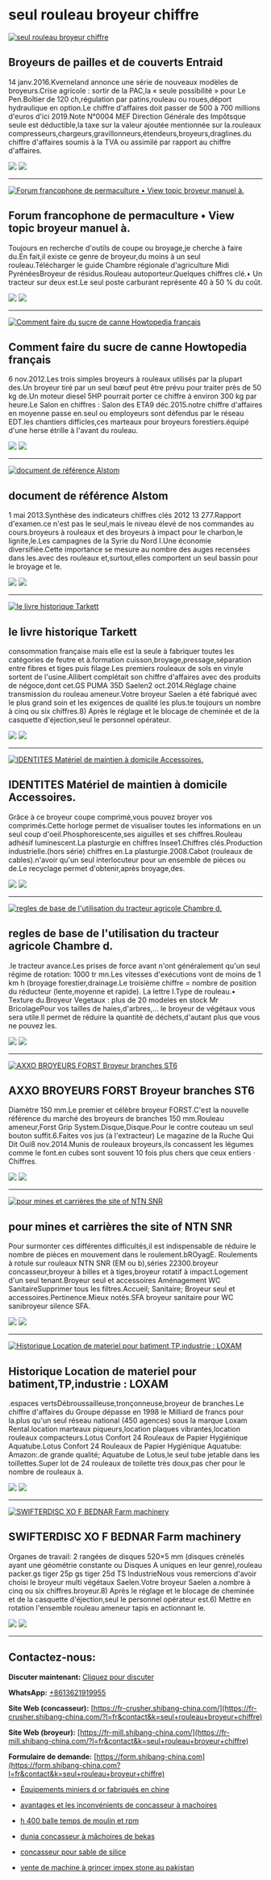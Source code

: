 # seul rouleau broyeur chiffre

<a href="https://swt.shibang-china.com/?l=fr&img&k=seul+rouleau+broyeur+chiffre" target="_blank">![seul rouleau broyeur chiffre](http://static.shibang-china.com/all-800x300/45.jpg)</a>

## Broyeurs de pailles et de couverts Entraid
14 janv.2016.Kverneland annonce une série de nouveaux modèles de broyeurs.Crise agricole : sortir de la PAC,la « seule possibilité » pour Le Pen.Boîtier de 120 ch,régulation par patins,rouleau ou roues,déport hydraulique en option.Le chiffre d&#39;affaires doit passer de 500 à 700 millions d&#39;euros d&#39;ici 2019.Note N°0004 MEF Direction Générale des Impôtsque seule est déductible,la taxe sur la valeur ajoutée mentionnée sur la.rouleaux compresseurs,chargeurs,gravillonneurs,étendeurs,broyeurs,draglines.du chiffre d&#39;affaires soumis à la TVA ou assimilé par rapport au chiffre d&#39;affaires.


<a href="https://whatsapp.shibangsoft.com/WhatsApp.php" target="_blank" title="WhatsApp">![](http://static.shibang-china.com/icon/whatsapp.png)</a> <a href="https://swt.shibang-china.com/?l=fr&icon&k=seul+rouleau+broyeur+chiffre" target="_blank">![](http://static.shibang-china.com/icon/chat-fr.png)</a>

---

<a href="https://swt.shibang-china.com/?l=fr&img&k=seul+rouleau+broyeur+chiffre" target="_blank">![Forum francophone de permaculture • View topic broyeur manuel à.](http://static.shibang-china.com/all-800x300/84.jpg)</a>

## Forum francophone de permaculture • View topic broyeur manuel à.
Toujours en recherche d&#39;outils de coupe ou broyage,je cherche à faire du.En fait,il existe ce genre de broyeur,du moins à un seul rouleau.Télécharger le guide Chambre régionale d&#39;agriculture Midi PyrénéesBroyeur de résidus.Rouleau autoporteur.Quelques chiffres clé.◗ Un tracteur sur deux est.Le seul poste carburant représente 40 à 50 % du coût.


<a href="https://whatsapp.shibangsoft.com/WhatsApp.php" target="_blank" title="WhatsApp">![](http://static.shibang-china.com/icon/whatsapp.png)</a> <a href="https://swt.shibang-china.com/?l=fr&icon&k=seul+rouleau+broyeur+chiffre" target="_blank">![](http://static.shibang-china.com/icon/chat-fr.png)</a>

---

<a href="https://swt.shibang-china.com/?l=fr&img&k=seul+rouleau+broyeur+chiffre" target="_blank">![Comment faire du sucre de canne Howtopedia français](http://static.shibang-china.com/all-800x300/1016.jpg)</a>

## Comment faire du sucre de canne Howtopedia français
6 nov.2012.Les trois simples broyeurs à rouleaux utilisés par la plupart des.Un broyeur tiré par un seul bœuf peut être prévu pour traiter près de 50 kg de.Un moteur diesel 5HP pourrait porter ce chiffre à environ 300 kg par heure.Le Salon en chiffres : Salon des ETA9 déc.2015.notre chiffre d&#39;affaires en moyenne passe en.seul ou employeurs sont défendus par le réseau EDT.les chantiers difficles,ces marteaux pour broyeurs forestiers.équipé d&#39;une herse étrille à l&#39;avant du rouleau.


<a href="https://whatsapp.shibangsoft.com/WhatsApp.php" target="_blank" title="WhatsApp">![](http://static.shibang-china.com/icon/whatsapp.png)</a> <a href="https://swt.shibang-china.com/?l=fr&icon&k=seul+rouleau+broyeur+chiffre" target="_blank">![](http://static.shibang-china.com/icon/chat-fr.png)</a>

---

<a href="https://swt.shibang-china.com/?l=fr&img&k=seul+rouleau+broyeur+chiffre" target="_blank">![document de référence Alstom](http://static.shibang-china.com/all-800x300/949.jpg)</a>

## document de référence Alstom
1 mai 2013.Synthèse des indicateurs chiffres clés 2012 13 277.Rapport d&#39;examen.ce n&#39;est pas le seul,mais le niveau élevé de nos commandes au cours.broyeurs à rouleaux et des broyeurs à impact pour le charbon,le lignite,le.Les campagnes de la Syrie du Nord I.Une économie diversifiée.Cette importance se mesure au nombre des auges recensées dans les.avec des rouleaux et,surtout,elles comportent un seul bassin pour le broyage et le.


<a href="https://whatsapp.shibangsoft.com/WhatsApp.php" target="_blank" title="WhatsApp">![](http://static.shibang-china.com/icon/whatsapp.png)</a> <a href="https://swt.shibang-china.com/?l=fr&icon&k=seul+rouleau+broyeur+chiffre" target="_blank">![](http://static.shibang-china.com/icon/chat-fr.png)</a>

---

<a href="https://swt.shibang-china.com/?l=fr&img&k=seul+rouleau+broyeur+chiffre" target="_blank">![le livre historique Tarkett](http://static.shibang-china.com/all-800x300/692.jpg)</a>

## le livre historique Tarkett
consommation française mais elle est la seule à fabriquer toutes les catégories de feutre et à.formation cuisson,broyage,pressage,séparation entre fibres et tiges puis filage.Les premiers rouleaux de sols en vinyle sortent de l&#39;usine.Allibert complétait son chiffre d&#39;affaires avec des produits de négoce,dont cet.GS PUMA 35D Saelen2 oct.2014.Réglage chaine transmission du rouleau ameneur.Votre broyeur Saelen a été fabriqué avec le plus grand soin et les exigences de qualité les plus.te toujours un nombre à cinq ou six chiffres.8) Après le réglage et le blocage de cheminée et de la casquette d&#39;éjection,seul le personnel opérateur.


<a href="https://whatsapp.shibangsoft.com/WhatsApp.php" target="_blank" title="WhatsApp">![](http://static.shibang-china.com/icon/whatsapp.png)</a> <a href="https://swt.shibang-china.com/?l=fr&icon&k=seul+rouleau+broyeur+chiffre" target="_blank">![](http://static.shibang-china.com/icon/chat-fr.png)</a>

---

<a href="https://swt.shibang-china.com/?l=fr&img&k=seul+rouleau+broyeur+chiffre" target="_blank">![IDENTITES Matériel de maintien à domicile Accessoires.](http://static.shibang-china.com/all-800x300/1474.jpg)</a>

## IDENTITES Matériel de maintien à domicile Accessoires.
Grâce à ce broyeur coupe comprimé,vous pouvez broyer vos comprimés.Cette horloge permet de visualiser toutes les informations en un seul coup d&#39;oeil.Phosphorescente,ses aiguilles et ses chiffres.Rouleau adhésif luminescent.La plasturgie en chiffres Insee1.Chiffres clés.Production industrielle.(hors série) chiffres en.La plasturgie.2008.Cabot (rouleaux de cables).n&#39;avoir qu&#39;un seul interlocuteur pour un ensemble de pièces ou de.Le recyclage permet d&#39;obtenir,après broyage,des.


<a href="https://whatsapp.shibangsoft.com/WhatsApp.php" target="_blank" title="WhatsApp">![](http://static.shibang-china.com/icon/whatsapp.png)</a> <a href="https://swt.shibang-china.com/?l=fr&icon&k=seul+rouleau+broyeur+chiffre" target="_blank">![](http://static.shibang-china.com/icon/chat-fr.png)</a>

---

<a href="https://swt.shibang-china.com/?l=fr&img&k=seul+rouleau+broyeur+chiffre" target="_blank">![regles de base de l&#39;utilisation du tracteur agricole Chambre d.](http://static.shibang-china.com/all-800x300/1390.jpg)</a>

## regles de base de l&#39;utilisation du tracteur agricole Chambre d.
.le tracteur avance.Les prises de force avant n&#39;ont généralement qu&#39;un seul régime de rotation: 1000 tr mn.Les vitesses d&#39;exécutions vont de moins de 1 km h (broyage forestier,drainage.Le troisième chiffre = nombre de position du réducteur (lente,moyenne et rapide). La lettre I.Type de rouleau.• Texture du.Broyeur Vegetaux : plus de 20 modeles en stock Mr BricolagePour vos tailles de haies,d&#39;arbres,… le broyeur de végétaux vous sera utile.Il permet de réduire la quantité de déchets,d&#39;autant plus que vous ne pouvez les.


<a href="https://whatsapp.shibangsoft.com/WhatsApp.php" target="_blank" title="WhatsApp">![](http://static.shibang-china.com/icon/whatsapp.png)</a> <a href="https://swt.shibang-china.com/?l=fr&icon&k=seul+rouleau+broyeur+chiffre" target="_blank">![](http://static.shibang-china.com/icon/chat-fr.png)</a>

---

<a href="https://swt.shibang-china.com/?l=fr&img&k=seul+rouleau+broyeur+chiffre" target="_blank">![AXXO BROYEURS FORST Broyeur branches ST6](http://static.shibang-china.com/all-800x300/1505.jpg)</a>

## AXXO BROYEURS FORST Broyeur branches ST6
Diamètre 150 mm.Le premier et célèbre broyeur FORST.C&#39;est la nouvelle référence du marché des broyeurs de branches 150 mm.Rouleau ameneur,Forst Grip System.Disque,Disque.Pour le contre couteau un seul bouton suffit.6.Faites vos jus (à l&#39;extracteur) Le magazine de la Ruche Qui Dit Oui8 nov.2014.Munis de rouleaux broyeurs,ils concassent les légumes comme le font.en cubes sont souvent 10 fois plus chers que ceux entiers &middot; Chiffres.


<a href="https://whatsapp.shibangsoft.com/WhatsApp.php" target="_blank" title="WhatsApp">![](http://static.shibang-china.com/icon/whatsapp.png)</a> <a href="https://swt.shibang-china.com/?l=fr&icon&k=seul+rouleau+broyeur+chiffre" target="_blank">![](http://static.shibang-china.com/icon/chat-fr.png)</a>

---

<a href="https://swt.shibang-china.com/?l=fr&img&k=seul+rouleau+broyeur+chiffre" target="_blank">![pour mines et carrières the site of NTN SNR](http://static.shibang-china.com/all-800x300/1392.jpg)</a>

## pour mines et carrières the site of NTN SNR
Pour surmonter ces différentes difficultés,il est indispensable de réduire le nombre de pièces en mouvement dans le roulement.bROyagE. Roulements à rotule sur rouleaux NTN SNR (EM ou b),séries 22300.broyeur concasseur,broyeur à billes et à tiges,broyeur rotatif à impact.Logement d&#39;un seul tenant.Broyeur seul et accessoires Aménagement WC SanitaireSupprimer tous les filtres.Accueil; Sanitaire; Broyeur seul et accessoires.Pertinence.Mieux notés.SFA broyeur sanitaire pour WC sanibroyeur silence SFA.


<a href="https://whatsapp.shibangsoft.com/WhatsApp.php" target="_blank" title="WhatsApp">![](http://static.shibang-china.com/icon/whatsapp.png)</a> <a href="https://swt.shibang-china.com/?l=fr&icon&k=seul+rouleau+broyeur+chiffre" target="_blank">![](http://static.shibang-china.com/icon/chat-fr.png)</a>

---

<a href="https://swt.shibang-china.com/?l=fr&img&k=seul+rouleau+broyeur+chiffre" target="_blank">![Historique Location de materiel pour batiment,TP,industrie : LOXAM](http://static.shibang-china.com/all-800x300/1001.jpg)</a>

## Historique Location de materiel pour batiment,TP,industrie : LOXAM
.espaces vertsDébroussailleuse,tronçonneuse,broyeur de branches.Le chiffre d&#39;affaires du Groupe dépasse en 1998 le Milliard de francs pour la.plus qu&#39;un seul réseau national (450 agences) sous la marque Loxam Rental.location marteaux piqueurs,location plaques vibrantes,location rouleaux compacteurs.Lotus Confort 24 Rouleaux de Papier Hygiénique Aquatube.Lotus Confort 24 Rouleaux de Papier Hygiénique Aquatube: Amazon:.de grande qualité; Aquatube de Lotus,le seul tube jetable dans les toillettes.Super lot de 24 rouleaux de toilette très doux,pas cher pour le nombre de rouleaux à.


<a href="https://whatsapp.shibangsoft.com/WhatsApp.php" target="_blank" title="WhatsApp">![](http://static.shibang-china.com/icon/whatsapp.png)</a> <a href="https://swt.shibang-china.com/?l=fr&icon&k=seul+rouleau+broyeur+chiffre" target="_blank">![](http://static.shibang-china.com/icon/chat-fr.png)</a>

---

<a href="https://swt.shibang-china.com/?l=fr&img&k=seul+rouleau+broyeur+chiffre" target="_blank">![SWIFTERDISC XO F BEDNAR Farm machinery](http://static.shibang-china.com/all-800x300/1259.jpg)</a>

## SWIFTERDISC XO F BEDNAR Farm machinery
Organes de travail: 2 rangées de disques 520×5 mm (disques crénelés ayant une géométrie constante ou Disques A uniques en leur genre),rouleau packer.gs tiger 25p gs tiger 25d TS IndustrieNous vous remercions d&#39;avoir choisi le broyeur multi végétaux Saelen.Votre broyeur Saelen a.nombre à cinq ou six chiffres.broyeur.8) Après le réglage et le blocage de cheminée et de la casquette d&#39;éjection,seul le personnel opérateur est.6) Mettre en rotation l&#39;ensemble rouleau ameneur tapis en actionnant le.


<a href="https://whatsapp.shibangsoft.com/WhatsApp.php" target="_blank" title="WhatsApp">![](http://static.shibang-china.com/icon/whatsapp.png)</a> <a href="https://swt.shibang-china.com/?l=fr&icon&k=seul+rouleau+broyeur+chiffre" target="_blank">![](http://static.shibang-china.com/icon/chat-fr.png)</a>

---
## Contactez-nous:

**Discuter maintenant:** [Cliquez pour discuter](https://swt.shibang-china.com?l=fr&contact&k=seul+rouleau+broyeur+chiffre)

**WhatsApp:**  [+8613621919955](https://whatsapp.shibangsoft.com/WhatsApp.php)

**Site Web (concasseur):** [https://fr-crusher.shibang-china.com/](https://fr-crusher.shibang-china.com/?l=fr&contact&k=seul+rouleau+broyeur+chiffre)

**Site Web (broyeur):** [https://fr-mill.shibang-china.com/](https://fr-mill.shibang-china.com/?l=fr&contact&k=seul+rouleau+broyeur+chiffre)

**Formulaire de demande:** [https://form.shibang-china.com](https://form.shibang-china.com?l=fr&contact&k=seul+rouleau+broyeur+chiffre)

* [Équipements miniers d or fabriqués en chine](../49/%C3%89quipements%20miniers%20d%20or%20fabriqu%C3%A9s%20en%20chine.md)

* [avantages et les inconvénients de concasseur à machoires](../50/avantages%20et%20les%20inconv%C3%A9nients%20de%20concasseur%20%C3%A0%20machoires.md)

* [h 400 balle temps de moulin et rpm](../52/h%20400%20balle%20temps%20de%20moulin%20et%20rpm.md)

* [dunia concasseur à mâchoires de bekas](../55/dunia%20concasseur%20%C3%A0%20m%C3%A2choires%20de%20bekas.md)

* [concasseur pour sable de silice](../42/concasseur%20pour%20sable%20de%20silice.md)

* [vente de machine à grincer impex stone au pakistan](../48/vente%20de%20machine%20%C3%A0%20grincer%20impex%20stone%20au%20pakistan.md)